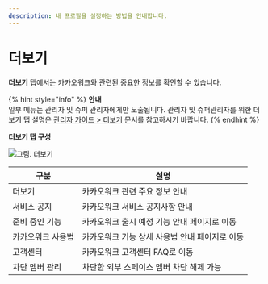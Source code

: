 ```yaml
---
description: 내 프로필을 설정하는 방법을 안내합니다.
---
```


# 더보기

**더보기** 탭에서는 카카오워크와 관련된 중요한 정보를 확인할 수 있습니다.

{% hint style="info" %}
**안내**\
일부 메뉴는 관리자 및 슈퍼 관리자에게만 노출됩니다. 관리자 및 슈퍼관리자를 위한 더보기 탭 설명은 [관리자 가이드 > 더보기](https://kakaowork.oopy.io/admin/more) 문서를 참고하시기 바랍니다.
{% endhint %}

**더보기 탭 구성**

![그림. 더보기](https://s3-us-west-2.amazonaws.com/secure.notion-static.com/08ff7f06-33e2-4227-bbb0-78dd42bee676/%EB%8D%94%EB%B3%B4%EA%B8%B0\_%ED%99%94%EB%A9%B4\_%EA%B5%AC%EC%84%B1\_\(1\).png)

| 구분        | 설명                         |
| --------- | -------------------------- |
| 더보기       | 카카오워크 관련 주요 정보 안내          |
| 서비스 공지    | 카카오워크 서비스 공지사항 안내          |
| 준비 중인 기능  | 카카오워크 출시 예정 기능 안내 페이지로 이동  |
| 카카오워크 사용법 | 카카오워크 기능 상세 사용법 안내 페이지로 이동 |
| 고객센터      | 카카오워크 고객센터 FAQ로 이동         |
| 차단 멤버 관리  | 차단한 외부 스페이스 멤버 차단 해제 가능    |
